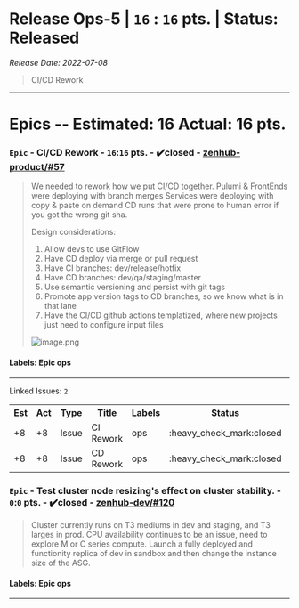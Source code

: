 # Release Ops-5 | `16` : `16` pts. | Status: Released
_Release Date: 2022-07-08_


 > CI/CD Rework
---
# Epics -- Estimated: 16  Actual: 16 pts.
### `Epic` - CI/CD Rework - `16`:`16` pts. - :heavy_check_mark:closed - [zenhub-product/#57](https://github.com/OnboardRS/zenhub-product/issues/57)


 > We needed to rework how we put CI/CD together.
 >Pulumi & FrontEnds were deploying with branch merges
 >Services were deploying with copy & paste on demand CD runs that were prone to human error if you got the wrong git sha.
 >
 >Design considerations:
 >
 >1. Allow devs to use GitFlow
 >2. Have CD deploy via merge or pull request
 >3. Have CI branches: dev/release/hotfix
 >4. Have CD branches: dev/qa/staging/master
 >5. Use semantic versioning and persist with git tags
 >6. Promote app version tags to CD branches, so we know what is in that lane
 >7. Have the CI/CD github actions templatized, where new projects just need to configure input files
 >
 >
 >![image.png](https://images.zenhubusercontent.com/623b9450b52d5c969dd04278/3f65d220-7e77-4fcc-9daf-71787104c575)

#### Labels: Epic ops 
---
Linked Issues: `2`
<p>
<table>
<tr><th>Est</th><th>Act</th><th>Type</th><th>Title</th><th>Labels</th><th>Status</th><th>Link</th></tr>
<tr><td>+8</td><td>+8</td><td>Issue</td><td>CI Rework</td><td>ops </td><td>:heavy_check_mark:closed</td><td><a href="https://github.com/OnboardRS/zenhub-dev/issues/149">zenhub-dev/#149</a></td> </tr>
<tr><td>+8</td><td>+8</td><td>Issue</td><td>CD Rework</td><td>ops </td><td>:heavy_check_mark:closed</td><td><a href="https://github.com/OnboardRS/zenhub-dev/issues/150">zenhub-dev/#150</a></td> </tr>
</table>
</p>


### `Epic` - Test cluster node resizing's effect on cluster stability. - `0`:`0` pts. - :heavy_check_mark:closed - [zenhub-dev/#120](https://github.com/OnboardRS/zenhub-dev/issues/120)


 > Cluster currently runs on T3 mediums in dev and staging, and T3 larges in prod.
 >CPU availability continues to be an issue, need to explore M or C series compute.
 >Launch a fully deployed and functionity replica of dev in sandbox and then change the instance size of the ASG.

#### Labels: Epic ops 
---

